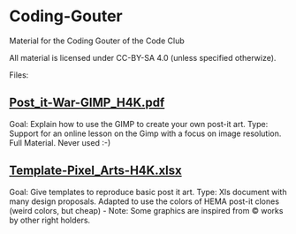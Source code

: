 # Coding-Gouter

Material for the Coding Gouter of the Code Club

All material is licensed under CC-BY-SA 4.0 (unless specified otherwize).


Files:

## <a href="/Master/Post_it-War-GIMP_H4K.pdf">Post_it-War-GIMP_H4K.pdf</a>
Goal: Explain how to use the GIMP to create your own post-it art.
Type: Support for an online lesson on the Gimp with a focus on image resolution. Full Material. Never used :-)

## <a href="/Master/Template-Pixel_Arts-H4K.xlsx">Template-Pixel_Arts-H4K.xlsx</a>
Goal: Give templates to reproduce basic post it art.
Type: Xls document with many design proposals. Adapted to use the colors of HEMA post-it clones (weird colors, but cheap) - Note: Some graphics are inspired from © works by other right holders.
